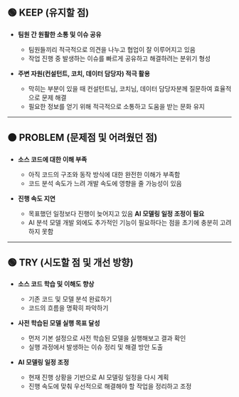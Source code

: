 ## 🟢 KEEP (유지할 점)

-   **팀원 간 원활한 소통 및 이슈 공유**

    -   팀원들끼리 적극적으로 의견을 나누고 협업이 잘 이루어지고 있음
    -   작업 진행 중 발생하는 이슈를 빠르게 공유하고 해결하려는 분위기 형성

-   **주변 자원(컨설턴트, 코치, 데이터 담당자) 적극 활용**
    -   막히는 부분이 있을 때 컨설턴트님, 코치님, 데이터 담당자분께 질문하여 효율적으로 문제 해결
    -   필요한 정보를 얻기 위해 적극적으로 소통하고 도움을 받는 문화 유지

---

## 🟠 PROBLEM (문제점 및 어려웠던 점)

-   **소스 코드에 대한 이해 부족**

    -   아직 코드의 구조와 동작 방식에 대한 완전한 이해가 부족함
    -   코드 분석 속도가 느려 개발 속도에 영향을 줄 가능성이 있음

-   **진행 속도 지연**
    -   목표했던 일정보다 진행이 늦어지고 있음 **AI 모델링 일정 조정이 필요**
    -   AI 분석 모델 개발 외에도 추가적인 기능이 필요하다는 점을 초기에 충분히 고려하지 못함

---

## 🟢 TRY (시도할 점 및 개선 방향)

-   **소스 코드 학습 및 이해도 향상**

    -   기존 코드 및 모델 분석 완료하기
    -   코드의 흐름을 명확히 파악하기

-   **사전 학습된 모델 실행 목표 달성**

    -   먼저 기본 설정으로 사전 학습된 모델을 실행해보고 결과 확인
    -   실행 과정에서 발생하는 이슈 정리 및 해결 방안 도출

-   **AI 모델링 일정 조정**
    -   현재 진행 상황을 기반으로 AI 모델링 일정을 다시 계획
    -   진행 속도에 맞춰 우선적으로 해결해야 할 작업을 정리하고 조정
